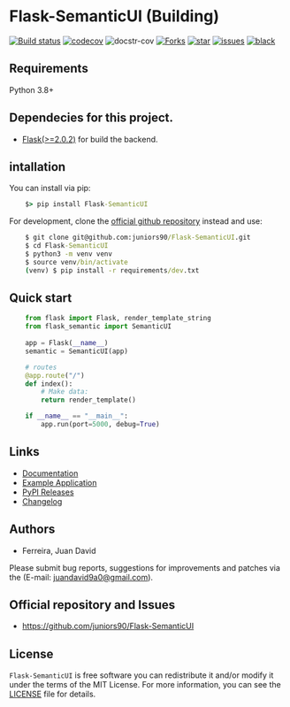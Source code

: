 # Flask-SemanticUI (Building)

[![Build status](https://github.com/juniors90/Flask-SemanticUI/actions/workflows/testing-package.yml/badge.svg)](https://github.com/juniors90/Flask-SemanticUI/actions)
[![codecov](https://codecov.io/gh/juniors90/Flask-SemanticUI/branch/main/graph/badge.svg?token=V03GVOHP77)](https://codecov.io/gh/juniors90/Flask-SemanticUI)
![docstr-cov](https://img.shields.io/endpoint?url=https://jsonbin.org/juniors90/Flask-SemanticUI/badges/docstr-cov)
[![Forks](https://img.shields.io/github/forks/juniors90/Flask-SemanticUI)](https://github.com/juniors90/Flask-SemanticUI/stargazers)
[![star](https://img.shields.io/github/stars/juniors90/Flask-SemanticUI?color=yellow)](https://github.com/juniors90/Flask-SemanticUI/network/members)
[![issues](https://img.shields.io/github/issues/juniors90/Flask-SemanticUI?color=teal)](https://github.com/juniors90/Flask-SemanticUI/issues)
[![black](https://img.shields.io/badge/code%20style-black-000000.svg)](https://github.com/psf/black)


## Requirements

Python 3.8+

## Dependecies for this project.

- [Flask(>=2.0.2)](https://flask.palletsprojects.com/en/2.0.x/) for build the backend.

## intallation

You can install via pip:

```cmd
    $> pip install Flask-SemanticUI
```
   
For development, clone the [official github repository](https://github.com/juniors90/Flask-SemanticUI) instead and use:

```cmd
    $ git clone git@github.com:juniors90/Flask-SemanticUI.git
    $ cd Flask-SemanticUI
    $ python3 -m venv venv
    $ source venv/bin/activate
    (venv) $ pip install -r requirements/dev.txt
```

## Quick start

```python
    from flask import Flask, render_template_string
    from flask_semantic import SemanticUI
    
    app = Flask(__name__)
    semantic = SemanticUI(app)

    # routes
    @app.route("/")
    def index():
        # Make data:
        return render_template()

    if __name__ == "__main__":
        app.run(port=5000, debug=True)
```

## Links

- [Documentation](https://flask-semanticui.readthedocs.io)
- [Example Application](https://github.com/juniors90/Flask-SemanticUI/tree/main/sample_app)
- [PyPI Releases](https://pypi.org/project/Flask-SemanticUI/)
- [Changelog](https://github.com/juniors90/Flask-SemanticUI/blob/main/CHANGELOG.rst)


## Authors

- Ferreira, Juan David

Please submit bug reports, suggestions for improvements and patches via
the (E-mail: juandavid9a0@gmail.com).

## Official repository and Issues

- https://github.com/juniors90/Flask-SemanticUI


## License

`Flask-SemanticUI` is free software you can redistribute it and/or modify it
under the terms of the MIT License. For more information, you can see the
[LICENSE](https://github.com/juniors90/Flask-SemanticUI/blob/main/LICENSE) file
for details.

